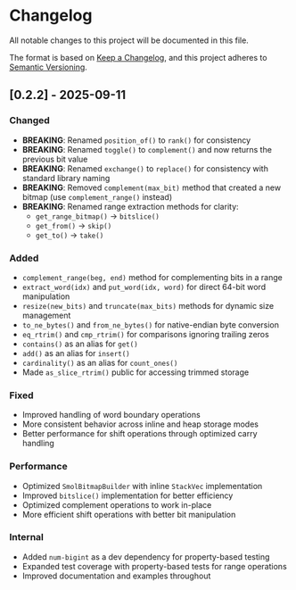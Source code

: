 # Changelog

All notable changes to this project will be documented in this file.

The format is based on [Keep a Changelog](https://keepachangelog.com/en/1.0.0/),
and this project adheres to [Semantic Versioning](https://semver.org/spec/v2.0.0.html).

## [0.2.2] - 2025-09-11

### Changed

- **BREAKING**: Renamed `position_of()` to `rank()` for consistency
- **BREAKING**: Renamed `toggle()` to `complement()` and now returns the previous bit value
- **BREAKING**: Renamed `exchange()` to `replace()` for consistency with standard library naming
- **BREAKING**: Removed `complement(max_bit)` method that created a new bitmap (use `complement_range()` instead)
- **BREAKING**: Renamed range extraction methods for clarity:
  - `get_range_bitmap()` → `bitslice()`
  - `get_from()` → `skip()`
  - `get_to()` → `take()`

### Added

- `complement_range(beg, end)` method for complementing bits in a range
- `extract_word(idx)` and `put_word(idx, word)` for direct 64-bit word manipulation
- `resize(new_bits)` and `truncate(max_bits)` methods for dynamic size management
- `to_ne_bytes()` and `from_ne_bytes()` for native-endian byte conversion
- `eq_rtrim()` and `cmp_rtrim()` for comparisons ignoring trailing zeros
- `contains()` as an alias for `get()`
- `add()` as an alias for `insert()`
- `cardinality()` as an alias for `count_ones()`
- Made `as_slice_rtrim()` public for accessing trimmed storage

### Fixed

- Improved handling of word boundary operations
- More consistent behavior across inline and heap storage modes
- Better performance for shift operations through optimized carry handling

### Performance

- Optimized `SmolBitmapBuilder` with inline `StackVec` implementation
- Improved `bitslice()` implementation for better efficiency
- Optimized complement operations to work in-place
- More efficient shift operations with better bit manipulation

### Internal

- Added `num-bigint` as a dev dependency for property-based testing
- Expanded test coverage with property-based tests for range operations
- Improved documentation and examples throughout
